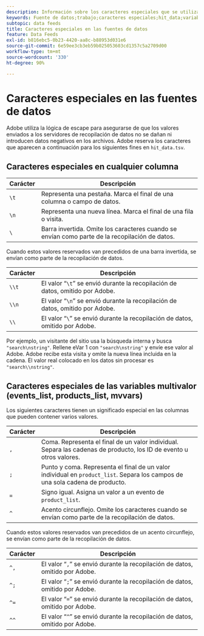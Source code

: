 ```yaml
---
description: Información sobre los caracteres especiales que se utilizan en la fuente de datos.
keywords: Fuente de datos;trabajo;caracteres especiales;hit_data;variables multivalor;events_list;products_list;mvvars
subtopic: data feeds
title: Caracteres especiales en las fuentes de datos
feature: Data Feeds
exl-id: b816ebc5-0b23-4420-aa8c-b88953d031e6
source-git-commit: 6e59ee3cb3eb59b025053603cd1357c5a2709d00
workflow-type: tm+mt
source-wordcount: '330'
ht-degree: 90%

---
```


# Caracteres especiales en las fuentes de datos

Adobe utiliza la lógica de escape para asegurarse de que los valores enviados a los servidores de recopilación de datos no se dañan ni introducen datos negativos en los archivos. Adobe reserva los caracteres que aparecen a continuación para los siguientes fines en `hit_data.tsv`.

## Caracteres especiales en cualquier columna

| Carácter | Descripción |
|--- |--- |
| `\t` | Representa una pestaña. Marca el final de una columna o campo de datos. |
| `\n` | Representa una nueva línea. Marca el final de una fila o visita. |
| `\` | Barra invertida. Omite los caracteres cuando se envían como parte de la recopilación de datos. |

Cuando estos valores reservados van precedidos de una barra invertida, se envían como parte de la recopilación de datos.

| Carácter | Descripción |
|--- |--- |
| `\\t` | El valor “`\t`” se envió durante la recopilación de datos, omitido por Adobe. |
| `\\n` | El valor “`\n`” se envió durante la recopilación de datos, omitido por Adobe. |
| `\\` | El valor “`\`” se envió durante la recopilación de datos, omitido por Adobe. |

Por ejemplo, un visitante del sitio usa la búsqueda interna y busca `"search\nstring"`. Rellene eVar 1 con `"search\nstring"` y envíe ese valor al Adobe. Adobe recibe esta visita y omite la nueva línea incluida en la cadena. El valor real colocado en los datos sin procesar es `"search\\nstring"`.

## Caracteres especiales de las variables multivalor (events_list, products_list, mvvars)

Los siguientes caracteres tienen un significado especial en las columnas que pueden contener varios valores.

| Carácter | Descripción |
|--- |--- |
| `,` | Coma. Representa el final de un valor individual. Separa las cadenas de producto, los ID de evento u otros valores. |
| `;` | Punto y coma. Representa el final de un valor individual en `product_list`. Separa los campos de una sola cadena de producto. |
| `=` | Signo igual. Asigna un valor a un evento de `product_list`. |
| `^` | Acento circunflejo. Omite los caracteres cuando se envían como parte de la recopilación de datos. |

Cuando estos valores reservados van precedidos de un acento circunflejo, se envían como parte de la recopilación de datos.

| Carácter | Descripción |
|--- |--- |
| `^,` | El valor “`,`” se envió durante la recopilación de datos, omitido por Adobe. |
| `^;` | El valor “`;`” se envió durante la recopilación de datos, omitido por Adobe. |
| `^=` | El valor “`=`” se envió durante la recopilación de datos, omitido por Adobe. |
| `^^` | El valor “`^`” se envió durante la recopilación de datos, omitido por Adobe. |

